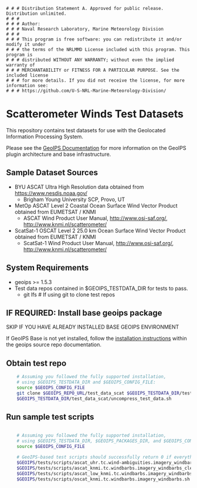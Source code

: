     # # # Distribution Statement A. Approved for public release. Distribution unlimited.
    # # # 
    # # # Author:
    # # # Naval Research Laboratory, Marine Meteorology Division
    # # # 
    # # # This program is free software: you can redistribute it and/or modify it under
    # # # the terms of the NRLMMD License included with this program. This program is
    # # # distributed WITHOUT ANY WARRANTY; without even the implied warranty of
    # # # MERCHANTABILITY or FITNESS FOR A PARTICULAR PURPOSE. See the included license
    # # # for more details. If you did not receive the license, for more information see:
    # # # https://github.com/U-S-NRL-Marine-Meteorology-Division/

Scatterometer Winds Test Datasets
==================================

This repository contains test datasets for use with the Geolocated Information Processing System.

Please see the 
[GeoIPS Documentation](https://github.com/NRLMMD-GEOIPS/geoips/blob/main/README.md)
for more information on the GeoIPS plugin architecture and base infrastructure.

Sample Dataset Sources
-----------------------

* BYU ASCAT Ultra High Resolution data obtained from https://www.nesdis.noaa.gov/
    * Brigham Young University SCP, Provo, UT
* MetOp ASCAT Level 2 Coastal Ocean Surface Wind Vector Product obtained from EUMETSAT / KNMI
    * ASCAT Wind Product User Manual, http://www.osi-saf.org/, http://www.knmi.nl/scatterometer/
* ScatSat-1 OSCAT Level 2 25.0 km Ocean Surface Wind Vector Product obtained from EUMETSAT / KNMI
    * ScatSat-1 Wind Product User Manual, http://www.osi-saf.org/, http://www.knmi.nl/scatterometer/

System Requirements
---------------------

* geoips >= 1.5.3
* Test data repos contained in $GEOIPS_TESTDATA_DIR for tests to pass.
    * git lfs  # If using git to clone test repos


IF REQUIRED: Install base geoips package
------------------------------------------------------------
SKIP IF YOU HAVE ALREADY INSTALLED BASE GEOIPS ENVIRONMENT 

If GeoIPS Base is not yet installed, follow the
[installation instructions](https://github.com/NRLMMD-GEOIPS/geoips/blob/main/docs/installation.rst)
within the geoips source repo documentation.


Obtain test repo
----------------
```bash
    # Assuming you followed the fully supported installation,
    # using $GEOIPS_TESTDATA_DIR and $GEOIPS_CONFIG_FILE:
    source $GEOIPS_CONFIG_FILE
    git clone $GEOIPS_REPO_URL/test_data_scat $GEOIPS_TESTDATA_DIR/test_data_scat
    $GEOIPS_TESTDATA_DIR/test_data_scat/uncompress_test_data.sh
```

Run sample test scripts
-----------------------
```bash

    # Assuming you followed the fully supported installation,
    # using $GEOIPS_TESTDATA_DIR, $GEOIPS_PACKAGES_DIR, and $GEOIPS_CONFIG_FILE:
    source $GEOIPS_CONFIG_FILE

    # GeoIPS-based test scripts should successfully return 0 if everything is set up properly.
    $GEOIPS/tests/scripts/ascat_uhr.tc.wind-ambiguities.imagery_windbarbs.sh   # ULTRA HIGH RESOLUTION!
    $GEOIPS/tests/scripts/ascat_knmi.tc.windbarbs.imagery_windbarbs_clean.sh   # 12.5km
    $GEOIPS/tests/scripts/ascat_low_knmi.tc.windbarbs.imagery_windbarbs.sh     # 25km
    $GEOIPS/tests/scripts/oscat_knmi.tc.windbarbs.imagery_windbarbs.sh         # 25km
```
